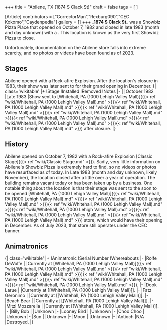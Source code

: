 +++
title = "Abilene, TX (1874 S Clack St)"
draft = false
tags = [ ]

[Article]
contributors = ["CorrectorMan","Rexburg090","CEC Kokomo","Caydenpedia"]
gallery = []
+++
**_1874 S Clack St**_ was a Showbiz Pizza Place that opened on October 7, 1982 and closed in late 1983 (month and day unknown) with a . This location is known as the very first Showbiz Pizza to close.

Unfortunately, documentation on the Abilene store falls into extreme scarcity, and no photos or videos have been found as of 2023.

## Stages ##
Abilene opened with a Rock-afire Explosion. After the location's closure in 1983, their show was later sent to  for their grand opening in December.
{| class='wikitable'
|+
!Stage
!Installed
!Removed
!Notes
|-
|
|October 1982
|Late 1983
|Show sent to [Whitehall, PA (1000 Lehigh Valley Mall)]({{< ref "wiki/Whitehall, PA (1000 Lehigh Valley Mall).md" >}}){< ref "wiki/Whitehall, PA (1000 Lehigh Valley Mall).md" >}}){< ref "wiki/Whitehall, PA (1000 Lehigh Valley Mall).md" >}}){< ref "wiki/Whitehall, PA (1000 Lehigh Valley Mall).md" >}}){< ref "wiki/Whitehall, PA (1000 Lehigh Valley Mall).md" >}}){< ref "wiki/Whitehall, PA (1000 Lehigh Valley Mall).md" >}}){< ref "wiki/Whitehall, PA (1000 Lehigh Valley Mall).md" >}}) after closure.
|}

## History ##
Abilene opened on October 7, 1982 with a Rock-afire Explosion [Classic Stage]({{< ref "wiki/Classic Stage.md" >}}). Sadly, very little information on Abilene's Showbiz Pizza is extremely hard to find, so no videos or photos have resurfaced as of today. In Late 1983 (month and day unknown, likely November), the location closed after a little over a year of operation. The building remains vacant today or has been taken up by a business. One notable thing about the location is that their stage was sent to the soon to be opened [Whitehall, PA (1000 Lehigh Valley Mall)]({{< ref "wiki/Whitehall, PA (1000 Lehigh Valley Mall).md" >}}){< ref "wiki/Whitehall, PA (1000 Lehigh Valley Mall).md" >}}){< ref "wiki/Whitehall, PA (1000 Lehigh Valley Mall).md" >}}){< ref "wiki/Whitehall, PA (1000 Lehigh Valley Mall).md" >}}){< ref "wiki/Whitehall, PA (1000 Lehigh Valley Mall).md" >}}){< ref "wiki/Whitehall, PA (1000 Lehigh Valley Mall).md" >}}) store, which would have their opening in December. As of July 2023, that store still operates under the CEC banner.

## Animatronics ##
{| class='wikitable'
|+
!Animatronic
!Serial Number
!Whereabouts
|-
|Rolfe DeWolfe
|
|Currently at [Whitehall, PA (1000 Lehigh Valley Mall)]({{< ref "wiki/Whitehall, PA (1000 Lehigh Valley Mall).md" >}}){< ref "wiki/Whitehall, PA (1000 Lehigh Valley Mall).md" >}}){< ref "wiki/Whitehall, PA (1000 Lehigh Valley Mall).md" >}}){< ref "wiki/Whitehall, PA (1000 Lehigh Valley Mall).md" >}}){< ref "wiki/Whitehall, PA (1000 Lehigh Valley Mall).md" >}}).
|-
|Dook Larue
|
|Currently at [[Whitehall, PA (1000 Lehigh Valley Mall)]].
|-
|Fatz Geronimo
|
|Currently at [[Whitehall, PA (1000 Lehigh Valley Mall)]].
|-
|Beach Bear
|
|Currently at [[Whitehall, PA (1000 Lehigh Valley Mall)]].
|-
|Mitzi Mozzarella
|
|Currently at [[Whitehall, PA (1000 Lehigh Valley Mall)]].
|-
|Billy Bob
|
|Unknown
|-
|Looney Bird
|
|Unknown
|-
|Choo Choo
|
|Unknown
|-
|Sun
|
|Unknown
|-
|Moon
|
|Unknown
|-
|Antioch
|N/A
|Destroyed.
|}